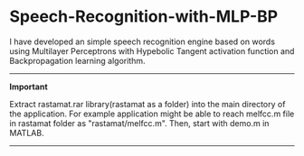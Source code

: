 # Speech-Recognition-with-MLP-BP
I have developed an simple speech recognition engine based on words using Multilayer Perceptrons with Hypebolic Tangent activation function and Backpropagation learning algorithm.




***
**Important**

Extract rastamat.rar library(rastamat as a folder) into the main directory of the application.
For example application might be able to reach melfcc.m file in rastamat folder as "rastamat/melfcc.m".
Then, start with demo.m in MATLAB.
***
